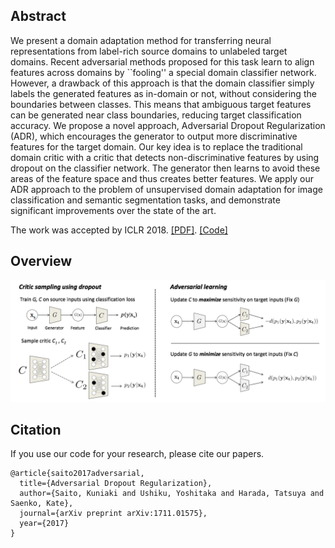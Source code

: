 ## Abstract
We present a domain adaptation method for transferring neural representations from label-rich source domains to unlabeled target domains. Recent adversarial methods proposed for this task learn to align features across domains by ``fooling'' a special domain classifier network. However, a drawback of this approach is that the domain classifier simply labels the generated features as in-domain or not, without considering the boundaries between classes. This means that ambiguous target features can be generated near class boundaries, reducing target classification accuracy. We propose a novel approach, Adversarial Dropout Regularization (ADR), which encourages the generator to output more discriminative features for the target domain. Our key idea is to replace the traditional domain critic with a critic that detects non-discriminative features by using dropout on the classifier network. The generator then learns to avoid these areas of the feature space and thus creates better features. We apply our ADR approach to the problem of unsupervised domain adaptation for image classification and semantic segmentation tasks, and demonstrate significant improvements over the state of the art.


The work was accepted by ICLR 2018.
[[PDF]](https://openreview.net/forum?id=HJIoJWZCZ).
[[Code]](https://github.com/mil-tokyo/adr_da)
## Overview
![](fig2.png)

## Citation
If you use our code for your research, please cite our papers.
```
@article{saito2017adversarial,
  title={Adversarial Dropout Regularization},
  author={Saito, Kuniaki and Ushiku, Yoshitaka and Harada, Tatsuya and Saenko, Kate},
  journal={arXiv preprint arXiv:1711.01575},
  year={2017}
}

```
